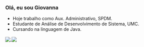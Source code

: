 ### Olá, eu sou Giovanna 

* Hoje trabalho como Aux. Administrativo, SPDM.
* Estudante de Análise de Desenvolvimento de Sistema, UMC.
* Cursando na linguagem de Java. 

<a href="https://github.com/giovannamuzell">
  <img align="center" src="https://github-readme-stats.vercel.app/api/pin/?username=anuraghazra&repo=github-readme-stats" />
</a>
<a href="https://github.com/anuraghazra/convoychat">
  <img align="center" src="https://github-readme-stats.vercel.app/api/pin/?username=anuraghazra&repo=convoychat" />
</a>


